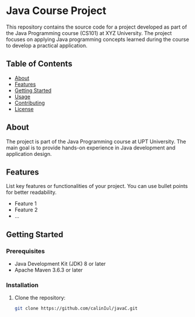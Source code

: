 # Java Course Project

This repository contains the source code for a project developed as part of the Java Programming course (CS101) at XYZ University. The project focuses on applying Java programming concepts learned during the course to develop a practical application.

## Table of Contents

- [About](#about)
- [Features](#features)
- [Getting Started](#getting-started)
- [Usage](#usage)
- [Contributing](#contributing)
- [License](#license)

## About

The project is part of the Java Programming course at UPT University. The main goal is to provide hands-on experience in Java development and application design.

## Features

List key features or functionalities of your project. You can use bullet points for better readability.

- Feature 1
- Feature 2
- ...

## Getting Started

### Prerequisites

- Java Development Kit (JDK) 8 or later
- Apache Maven 3.6.3 or later

### Installation

1. Clone the repository:

   ```bash
   git clone https://github.com/calinIul/javaC.git
